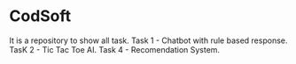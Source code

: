 # CodSoft
It is a repository to show all task.
Task 1 - Chatbot with rule based response.
TasK 2 - Tic Tac Toe AI.
Task 4 - Recomendation System. 

